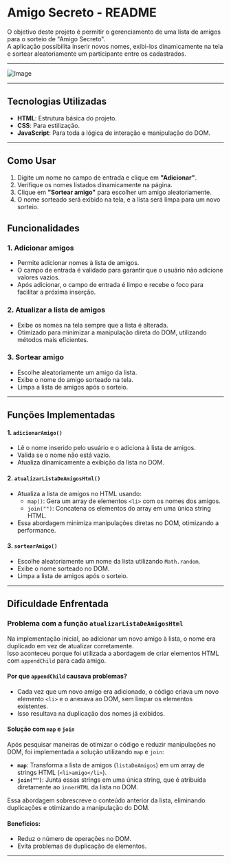 # Amigo Secreto - README

O objetivo deste projeto é permitir o gerenciamento de uma lista de amigos para o sorteio de "Amigo Secreto".  
A aplicação possibilita inserir novos nomes, exibi-los dinamicamente na tela e sortear aleatoriamente um participante entre os cadastrados.

---

![Image](https://github.com/user-attachments/assets/afcdc592-14c5-487d-ae34-a584417ba75c)

---
## Tecnologias Utilizadas
- **HTML**: Estrutura básica do projeto.
- **CSS**: Para estilização.
- **JavaScript**: Para toda a lógica de interação e manipulação do DOM.

---
## Como Usar

1. Digite um nome no campo de entrada e clique em **"Adicionar"**.
2. Verifique os nomes listados dinamicamente na página.
3. Clique em **"Sortear amigo"** para escolher um amigo aleatoriamente.
4. O nome sorteado será exibido na tela, e a lista será limpa para um novo sorteio.

## Funcionalidades

### 1. Adicionar amigos
- Permite adicionar nomes à lista de amigos.
- O campo de entrada é validado para garantir que o usuário não adicione valores vazios.
- Após adicionar, o campo de entrada é limpo e recebe o foco para facilitar a próxima inserção.

### 2. Atualizar a lista de amigos
- Exibe os nomes na tela sempre que a lista é alterada.
- Otimizado para minimizar a manipulação direta do DOM, utilizando métodos mais eficientes.

### 3. Sortear amigo
- Escolhe aleatoriamente um amigo da lista.
- Exibe o nome do amigo sorteado na tela.
- Limpa a lista de amigos após o sorteio.

---

## Funções Implementadas

#### 1. `adicionarAmigo()`
- Lê o nome inserido pelo usuário e o adiciona à lista de amigos.
- Valida se o nome não está vazio.
- Atualiza dinamicamente a exibição da lista no DOM.

#### 2. `atualizarListaDeAmigosHtml()`
- Atualiza a lista de amigos no HTML usando:
  - `map()`: Gera um array de elementos `<li>` com os nomes dos amigos.
  - `join("")`: Concatena os elementos do array em uma única string HTML.
- Essa abordagem minimiza manipulações diretas no DOM, otimizando a performance.

#### 3. `sortearAmigo()`
- Escolhe aleatoriamente um nome da lista utilizando `Math.random`.
- Exibe o nome sorteado no DOM.
- Limpa a lista de amigos após o sorteio.

---

## Dificuldade Enfrentada

### Problema com a função `atualizarListaDeAmigosHtml`
Na implementação inicial, ao adicionar um novo amigo à lista, o nome era duplicado em vez de atualizar corretamente.  
Isso aconteceu porque foi utilizada a abordagem de criar elementos HTML com `appendChild` para cada amigo.

#### Por que `appendChild` causava problemas?
- Cada vez que um novo amigo era adicionado, o código criava um novo elemento `<li>` e o anexava ao DOM, sem limpar os elementos existentes.
- Isso resultava na duplicação dos nomes já exibidos.

#### Solução com `map` e `join`
Após pesquisar maneiras de otimizar o código e reduzir manipulações no DOM, foi implementada a solução utilizando `map` e `join`:

- **`map`**: Transforma a lista de amigos (`listaDeAmigos`) em um array de strings HTML (`<li>amigo</li>`).
- **`join("")`**: Junta essas strings em uma única string, que é atribuída diretamente ao `innerHTML` da lista no DOM.

Essa abordagem sobrescreve o conteúdo anterior da lista, eliminando duplicações e otimizando a manipulação do DOM.

#### Benefícios:
- Reduz o número de operações no DOM.
- Evita problemas de duplicação de elementos.

---
